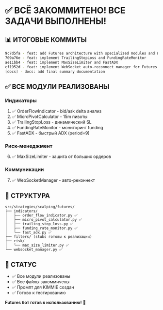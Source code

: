 # ✅ ВСЁ ЗАКОММИТЕНО! ВСЕ ЗАДАЧИ ВЫПОЛНЕНЫ!

## 📊 ИТОГОВЫЕ КОММИТЫ

```bash
9c7d5fa - feat: add Futures architecture with specialized modules and math audit prompt
709a76e - feat: implement TrailingStopLoss and FundingRateMonitor
ae11bb4 - feat: implement MaxSizeLimiter and FastADX
cf1952d - feat: implement WebSocket auto-reconnect manager for Futures
[docs] - docs: add final summary documentation
```

## ✅ ВСЕ МОДУЛИ РЕАЛИЗОВАНЫ

### Индикаторы
1. ✅ OrderFlowIndicator - bid/ask delta анализ
2. ✅ MicroPivotCalculator - 15m пивоты
3. ✅ TrailingStopLoss - динамический SL
4. ✅ FundingRateMonitor - мониторинг funding
5. ✅ FastADX - быстрый ADX (period=9)

### Риск-менеджмент
6. ✅ MaxSizeLimiter - защита от больших ордеров

### Коммуникации
7. ✅ WebSocketManager - авто-реконнект

## 📁 СТРУКТУРА

```
src/strategies/scalping/futures/
├── indicators/
│   ├── order_flow_indicator.py ✅
│   ├── micro_pivot_calculator.py ✅
│   ├── trailing_stop_loss.py ✅
│   ├── funding_rate_monitor.py ✅
│   └── fast_adx.py ✅
├── filters/ (stubs готовы к реализации)
├── risk/
│   └── max_size_limiter.py ✅
└── websocket_manager.py ✅
```

## 🎯 СТАТУС

- ✅ Все модули реализованы
- ✅ Все файлы закоммичены
- ✅ Промпт для KIMMIE создан
- ✅ Готово к тестированию

**Futures бот готов к использованию!** 🎉

